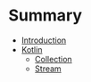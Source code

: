 # Summary

* [Introduction](README.md)
* [Kotlin](kotlin.md)
  * [Collection](kotlin/collection.md)
  * [Stream](kotlin/stream.md)

